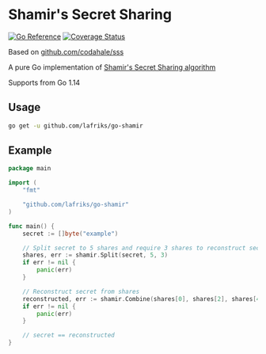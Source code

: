 # Shamir's Secret Sharing

[![Go Reference](https://pkg.go.dev/badge/github.com/lafriks/go-shamir.svg)](https://pkg.go.dev/github.com/lafriks/go-shamir)
[![Coverage Status](https://coveralls.io/repos/github/lafriks/go-shamir/badge.svg?branch=main)](https://coveralls.io/github/lafriks/go-shamir?branch=main)

Based on [github.com/codahale/sss](https://github.com/codahale/sss)

A pure Go implementation of [Shamir's Secret Sharing algorithm](http://en.wikipedia.org/wiki/Shamir's_Secret_Sharing)

Supports from Go 1.14

## Usage

```sh
go get -u github.com/lafriks/go-shamir
```

## Example

```go
package main

import (
    "fmt"

    "github.com/lafriks/go-shamir"
)

func main() {
    secret := []byte("example")

    // Split secret to 5 shares and require 3 shares to reconstruct secret
    shares, err := shamir.Split(secret, 5, 3)
    if err != nil {
        panic(err)
    }

    // Reconstruct secret from shares
    reconstructed, err := shamir.Combine(shares[0], shares[2], shares[4])
    if err != nil {
        panic(err)
    }

    // secret == reconstructed
}
```
